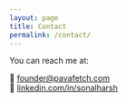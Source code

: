 ```yaml
---
layout: page
title: Contact
permalink: /contact/
---
```


You can reach me at:

📧 [founder@pavafetch.com](mailto:founder@pavafetch.com)  
🔗 [linkedin.com/in/sonalharsh](https://linkedin.com/in/sonalharsh)
